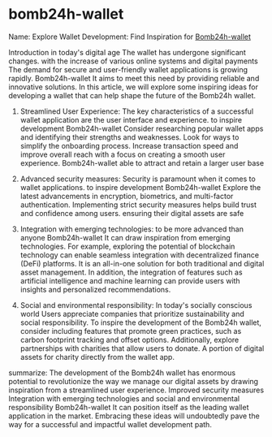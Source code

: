 # bomb24h-wallet
Name: Explore Wallet Development: Find Inspiration for <a href="https://slot888-wallet.online/bomb24h/" rel="dofollow">Bomb24h-wallet</a>

Introduction
in today's digital age The wallet has undergone significant changes. with the increase of various online systems and digital payments The demand for secure and user-friendly wallet applications is growing rapidly. Bomb24h-wallet It aims to meet this need by providing reliable and innovative solutions. In this article, we will explore some inspiring ideas for developing a wallet that can help shape the future of the Bomb24h wallet.

1. Streamlined User Experience:
The key characteristics of a successful wallet application are the user interface and experience. to inspire development Bomb24h-wallet Consider researching popular wallet apps and identifying their strengths and weaknesses. Look for ways to simplify the onboarding process. Increase transaction speed and improve overall reach with a focus on creating a smooth user experience. Bomb24h-wallet able to attract and retain a larger user base

2. Advanced security measures:
Security is paramount when it comes to wallet applications. to inspire development Bomb24h-wallet Explore the latest advancements in encryption, biometrics, and multi-factor authentication. Implementing strict security measures helps build trust and confidence among users. ensuring their digital assets are safe

3. Integration with emerging technologies:
to be more advanced than anyone Bomb24h-wallet It can draw inspiration from emerging technologies. For example, exploring the potential of blockchain technology can enable seamless integration with decentralized finance (DeFi) platforms. It is an all-in-one solution for both traditional and digital asset management. In addition, the integration of features such as artificial intelligence and machine learning can provide users with insights and personalized recommendations.

4. Social and environmental responsibility:
In today's socially conscious world Users appreciate companies that prioritize sustainability and social responsibility. To inspire the development of the Bomb24h wallet, consider including features that promote green practices, such as carbon footprint tracking and offset options. Additionally, explore partnerships with charities that allow users to donate. A portion of digital assets for charity directly from the wallet app.

summarize:
The development of the Bomb24h wallet has enormous potential to revolutionize the way we manage our digital assets by drawing inspiration from a streamlined user experience. Improved security measures Integration with emerging technologies and social and environmental responsibility Bomb24h-wallet It can position itself as the leading wallet application in the market. Embracing these ideas will undoubtedly pave the way for a successful and impactful wallet development path.
